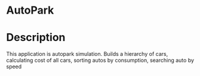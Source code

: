 # AutoPark

# Description
This application is autopark simulation. Builds a hierarchy of cars, calculating cost of all cars, sorting autos by consumption, searching auto by speed
